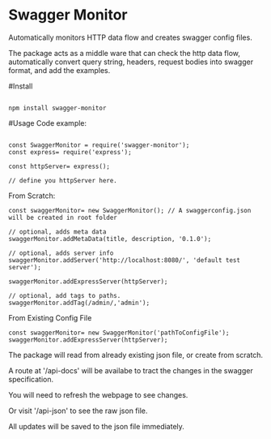 # Swagger Monitor
Automatically monitors HTTP data flow and creates swagger config files.

The package acts as a middle ware that can check the http data flow, automatically convert query string, headers, request bodies into swagger format, and add the examples. 

#Install
```$xslt

npm install swagger-monitor

```

#Usage
Code example:
````

const SwaggerMonitor = require('swagger-monitor');
const express= require('express');

const httpServer= express();

// define you httpServer here.
````
From Scratch:
```
const swaggerMonitor= new SwaggerMonitor(); // A swaggerconfig.json will be created in root folder

// optional, adds meta data
swaggerMonitor.addMetaData(title, description, '0.1.0');

// optional, adds server info
swaggerMonitor.addServer('http://localhost:8080/', 'default test server');

swaggerMonitor.addExpressServer(httpServer);

// optional, add tags to paths.
swaggerMonitor.addTag(/admin/,'admin');

```
From Existing Config File

```
const swaggerMonitor= new SwaggerMonitor('pathToConfigFile');
swaggerMonitor.addExpressServer(httpServer);
```


The package will read from already existing json file, or create from scratch.

A route at '/api-docs' will be availabe to tract the changes in the swagger specification.

You will need to refresh the webpage to see changes.

Or visit '/api-json' to see the raw json file.

All updates will be saved to the json file immediately.
 

